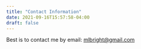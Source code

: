 ```yaml
---
title: "Contact Information"
date: 2021-09-16T15:57:58-04:00
draft: false
---
```


Best is to contact me by email: mlbright@gmail.com
